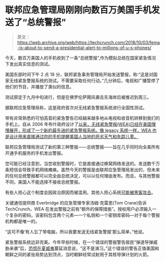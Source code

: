 # 联邦应急管理局刚刚向数百万美国手机发送了“总统警报”

> 原文：<https://web.archive.org/web/https://techcrunch.com/2018/10/03/fema-is-about-to-send-a-presidential-alert-to-millions-of-u-s-phones/>

今天，数百万美国人的手机收到了一条“总统警报”,作为模拟总统在国家紧急情况下发出真实信息的测试。

美国东部时间下午 2 点 18 分，联邦紧急事务管理局开始发送警报，称:“这是对国家无线紧急警报系统的测试。不需要采取任何行动。”几分钟后，电视和广播暂停了他们的节目，并播放了类似的信息。

测试原定于九月中旬进行，但是在佛罗伦萨飓风袭击东海岸后被推迟到周三。

据联邦应急管理局称，这是政府首次对无线紧急警报系统进行全国性测试。

带有非常熟悉的可怕高音的紧急警告已经越来越多地从电视和收音机转移到我们的手机上。自从 2006 年布什政府设计了[以来，无线紧急警报(WEA)已经在美国慢慢展开，形成了一个新的最先进的紧急警报系统。像 legacy 系统一样，WEA 也是](https://web.archive.org/web/20230307141150/https://www.fcc.gov/consumers/guides/wireless-emergency-alerts-wea)[设计用来直接通过你的手机提醒美国人当地的恶劣天气和失踪儿童。](https://web.archive.org/web/20230307141150/https://www.fema.gov/emergency-alert-test)

联邦应急管理局测试了新的第三种警报——总统警报——旨在几乎同时向全美所有开通手机服务的手机发出警报。

您可能已经注意到，当您收到警报时，它是直接通过蜂窝网络发送的。发送数千万条短信会导致手机网络瘫痪。虽然今天的警报是由联邦应急管理局发出的，但未来的任何总统警报都可以完全由总统决定，可以以任何理由发布。而且，与其他警报不同，美国人不能选择不接收总统警报。

有些人担心这个制度会因政治原因而被滥用。其他人担心系统[可能被黑客攻击](https://web.archive.org/web/20230307141150/https://offgridsurvival.com/fema-ipaws-sending-large-number-emergency-alerts/)。

关键通信提供商 Everbridge 的应急管理专家汤姆·克雷恩(Tom Crane)告诉 TechCrunch，WEA 在发出警报之前有“额外的保障措施”。授权用户必须输入一个复杂的密码，该密码包含两个元素—一个私钥和一个密钥库密码—对于每个警报机构都是唯一的。

“这可不像‘有人忘了带电脑，所以我要发送无线紧急警报’那么简单，”他说。

紧急警报系统远非完美。今年早些时候，在一个错误的警报警告居民“弹道导弹威胁来袭”后，[恐慌在夏威夷](https://web.archive.org/web/20230307141150/https://techcrunch.com/2018/01/13/inexcusable-false-ballistic-missile-alert-in-hawaii-was-caused-by-human-error/)蔓延消息说，“这不是演习。”这个错误的警告正值美国和朝鲜之间的紧张局势达到顶点，当时朝鲜经常试射用于其核导弹计划的火箭。